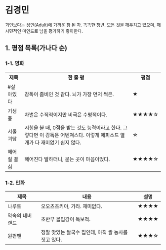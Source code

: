 # 김경민
괴인보다는 성인(Adult)에 가까운 참 된 자. 똑똑한 청년. 모든 것을 깨우치고 있으며, 깨시민적인 마인드로 남을 평가하기 좋아한다.

## 1. 평점 목록(가나다 순)
### 1-1. 영화
<table>
  <tr>
    <th scope="col">제목</th>
    <th scope="col">한 줄 평</th>
    <th scope="col">평점</th>
  </tr>
  <tr>
    <td>#살아있다</td>
    <td>감독이 좀비인 것 같다. 뇌가 가장 먼저 썩은.</td>
    <td>★</td>
  </tr>
  <tr>
    <td>기생충</td>
    <td>차별은 수직적이지만 비극은 수평적이다.</td>
    <td>★★★★☆</td>
  </tr>
  <tr>
    <td>서울괴담</td>
    <td>시험을 볼 때, 0점을 받는 것도 능력이라고 한다. 그렇다면 이 감독은 어벤져스다. 이렇게 에피소드 열 개가 다 재미없기 쉽지 않다.</td>
    <td>☆</td>
  </tr>
  <tr>
    <td>헤어질 결심</td>
    <td>헤어진다 말하더니, 묻는 곳이 마음이었다.</td>
    <td>★★★★☆</td>
  </tr>
</table>

  
### 1-2. 만화
|제목|내용|설명|
|------|-----|-----|
|나루토|오오츠츠키야, 가라. 재미없다.|★★★★|
|약속의 네버랜드|초반부 몰입감이 독보적.|★★★★|
|원펀맨|정말 맛있는 쌀국수 집인데, 아직 쌀 농사를 짓고 있다.|★★★☆|

  
